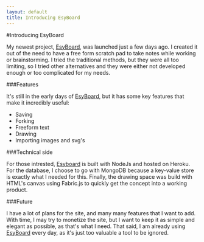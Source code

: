 ```yaml
---
layout: default
title: Introducing EsyBoard
---
```


#Introducing EsyBoard

My newest project, [EsyBoard](www.esyboard.com), was launched just a few days ago. I created it out of the need to have a free form scratch pad to take notes while working or brainstorming. I tried the traditional methods, but they were all too limiting, so I tried other alternatives and they were either not developed enough or too complicated for my needs.

###Features

It's still in the early days of [EsyBoard](www.esyboard.com), but it has some key features that make it incredibly useful:
  * Saving
  * Forking
  * Freeform text
  * Drawing
  * Importing images and svg's

###Technical side

For those intrested, [Esyboard](www.esyboard.com) is built with NodeJs and hosted on Heroku. For the database, I choose to go with MongoDB because a key-value store is exactly what I needed for this. Finally, the drawing space was build with HTML's canvas using Fabric.js to quickly get the concept into a working product.

###Future

I have a lot of plans for the site, and many many features that I want to add. With time, I may try to monetize the site, but I want to keep it as simple and elegant as possible, as that's what I need. That said, I am already using [EsyBoard](www.esyboard.com) every day, as it's just too valuable a tool to be ignored.